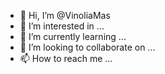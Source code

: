 - 👋 Hi, I’m @VinoliaMas
- 👀 I’m interested in ...
- 🌱 I’m currently learning ...
- 💞️ I’m looking to collaborate on ...
- 📫 How to reach me ...

<!---
VinoliaMas/VinoliaMas is a ✨ special ✨ repository because its `README.md` (this file) appears on your GitHub profile.
You can click the Preview link to take a look at your changes.
--->
